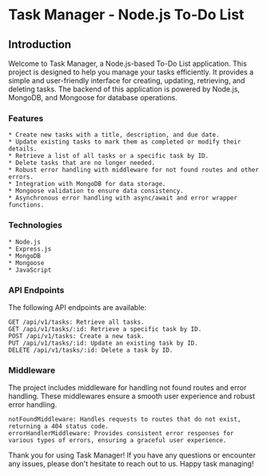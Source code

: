# Task Manager - Node.js To-Do List

## Introduction

Welcome to Task Manager, a Node.js-based To-Do List application. This project is designed to help you manage your tasks efficiently. It provides a simple and user-friendly interface for creating, updating, retrieving, and deleting tasks. The backend of this application is powered by Node.js, MongoDB, and Mongoose for database operations.

### Features

    * Create new tasks with a title, description, and due date.
    * Update existing tasks to mark them as completed or modify their details.
    * Retrieve a list of all tasks or a specific task by ID.
    * Delete tasks that are no longer needed.
    * Robust error handling with middleware for not found routes and other errors.
    * Integration with MongoDB for data storage.
    * Mongoose validation to ensure data consistency.
    * Asynchronous error handling with async/await and error wrapper functions.

### Technologies

    * Node.js
    * Express.js
    * MongoDB
    * Mongoose
    * JavaScript

### API Endpoints

The following API endpoints are available:

    GET /api/v1/tasks: Retrieve all tasks.
    GET /api/v1/tasks/:id: Retrieve a specific task by ID.
    POST /api/v1/tasks: Create a new task.
    PUT /api/v1/tasks/:id: Update an existing task by ID.
    DELETE /api/v1/tasks/:id: Delete a task by ID.

### Middleware

The project includes middleware for handling not found routes and error handling. These middlewares ensure a smooth user experience and robust error handling.

    notFoundMiddleware: Handles requests to routes that do not exist, returning a 404 status code.
    errorHandlerMiddleware: Provides consistent error responses for various types of errors, ensuring a graceful user experience.

Thank you for using Task Manager! If you have any questions or encounter any issues, please don't hesitate to reach out to us. Happy task managing!
